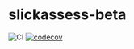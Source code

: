 # slickassess-beta

![CI](https://github.com/[YOUR-USERNAME]/slickassess-beta/workflows/CI/badge.svg)
[![codecov](https://codecov.io/gh/[YOUR-USERNAME]/slickassess-beta/branch/main/graph/badge.svg)](https://codecov.io/gh/[YOUR-USERNAME]/slickassess-beta)
